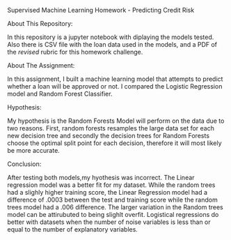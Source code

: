 Supervised Machine Learning Homework - Predicting Credit Risk


About This Repository:

In this repository is a jupyter notebook with diplaying the models tested. Also there is CSV file with the loan data used in the models, and a PDF of the *revised* rubric for this homework challenge. 


About The Assignment:

In this assignment, I built a machine learning model that attempts to predict whether a loan will be approved or not. I compared the Logistic Regression model and Random Forest Classifier.

Hypothesis:

My hypothesis is the Random Forests Model will perform on the data due to two reasons. First, random forests resamples the large data set for each new decision tree and secondly the decision trees for Random Forests choose the optimal split point for each decision, therefore it will most likely be more accurate. 

Conclusion:

After testing both models,my hyothesis was incorrect. The Linear regression model was a better fit for my dataset.  While the random trees had a slighly higher training score, the Linear Regression model had a difference of .0003 between the test and training score while the random trees model had a .006 difference. The larger variation in the Random trees model can be attirubuted to being slighlt overfit. Logistical regressions do better with datasets when the number of noise variables is less than or equal to the number of explanatory variables.


